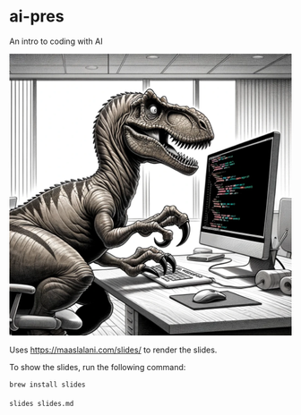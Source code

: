 # ai-pres
An intro to coding with AI

![Rapta codes](rapta-codes.webp)


Uses https://maaslalani.com/slides/ to render the slides.

To show the slides, run the following command:

```bash
brew install slides

slides slides.md
```